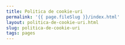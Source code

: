 ```yaml
---
title: Politica de cookie-uri
permalink: '{{ page.fileSlug }}/index.html'
layout: politica-de-cookie-uri.html
slug: politica-de-cookie-uri
tags: pages
---
```



